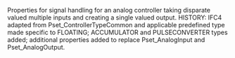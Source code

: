 ﻿Properties for signal handling for an analog controller taking disparate valued multiple inputs and creating a single valued output.  HISTORY: IFC4 adapted from Pset_ControllerTypeCommon and applicable predefined type made specific to FLOATING; ACCUMULATOR and PULSECONVERTER types added; additional properties added to replace Pset_AnalogInput and Pset_AnalogOutput.
